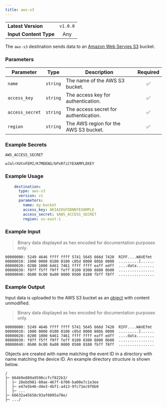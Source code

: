 ```yaml
---
title: aws-s3
---
```


|   |   |
|---|:---:|
|__Latest Version__| `v1.0.0` |
|__Input Content Type__| Any |

The `aws-s3` destination sends data to an [Amazon Web Servies
S3](https://aws.amazon.com/s3/) bucket.

### Parameters

|Parameter|Type|Description|Required|
|---|---|---|:---:|
|`name`|`string`| The name of the AWS S3 bucket. |✅|
|`access_key`|`string`| The access key for authentication. |✅|
|`access_secret`|`string`| The access secret for authentication. |✅|
|`region`|`string`| The AWS region for the AWS S3 bucket. |✅|

### Example Secrets

`AWS_ACCESS_SECRET`
```
wJalrXUtnFEMI/K7MDENG/bPxRfiCYEXAMPLEKEY
```

### Example Usage

```yaml
    destination:
      type: aws-s3
      version: v1
      parameters:
        name: my-bucket
        access_key: AKIAIOSFODNN7EXAMPLE
        access_secret: $AWS_ACCESS_SECRET
        region: us-east-1
```

### Example Input

> Binary data displayed as hex encoded for documentation purposes only.

```
00000000: 5249 4646 ffff ffff 5741 5645 666d 7420  RIFF....WAVEfmt
00000010: 1000 0000 0100 0100 c05d 0000 80bb 0000  .........]......
00000020: 0200 1000 6461 7461 ffff ffff eaff edff  ....data........
00000030: f0ff f5ff f9ff feff 0100 0300 0800 0b00  ................
00000040: 0b00 0c00 0a00 0800 0500 0100 fbff f8ff  ................
```

### Example Output

Input data is uploaded to the AWS S3 bucket as an
[object](https://docs.aws.amazon.com/AmazonS3/latest/userguide/uploading-downloading-objects.html)
with content unmodified.

> Binary data displayed as hex encoded for documentation purposes only.

```
00000000: 5249 4646 ffff ffff 5741 5645 666d 7420  RIFF....WAVEfmt
00000010: 1000 0000 0100 0100 c05d 0000 80bb 0000  .........]......
00000020: 0200 1000 6461 7461 ffff ffff eaff edff  ....data........
00000030: f0ff f5ff f9ff feff 0100 0300 0800 0b00  ................
00000040: 0b00 0c00 0a00 0800 0500 0100 fbff f8ff  ................
```

Objects are created with name matching the event ID in a directory with
name matching the device ID. An example directory structure is shown below.

```
/
├─ 664b9e889a9590ccfcf822b3/
│  ├─ 28ebd981-80ae-467f-b700-ba00e7c1e3ee
│  ├─ e47e5b46-d4e3-4bf1-a413-9fc71ec9f6b0
│  ├─ ...
├─ 66632a45658c93af0895a70e/
├─ .../
```

